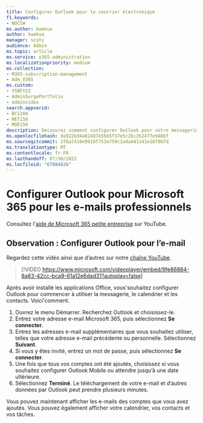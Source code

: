 ```yaml
---
title: Configurer Outlook pour le courrier électronique
f1.keywords:
- NOCSH
ms.author: kwekua
author: kwekua
manager: scotv
audience: Admin
ms.topic: article
ms.service: o365-administration
ms.localizationpriority: medium
ms.collection:
- M365-subscription-management
- Adm_O365
ms.custom:
- VSBFY23
- AdminSurgePortfolio
- adminvideo
search.appverid:
- BCS160
- MET150
- MOE150
description: Découvrez comment configurer Outlook pour votre messagerie Microsoft 365.
ms.openlocfilehash: da922bd4a82497e5bb5f37e5c2bc35247fe940bf
ms.sourcegitcommit: 2f6a7410e9919f753a759c1ada441141e18f06fd
ms.translationtype: MT
ms.contentlocale: fr-FR
ms.lasthandoff: 07/30/2022
ms.locfileid: "67084826"
---
```

# <a name="set-up-outlook-for-microsoft-365-for-business-email"></a>Configurer Outlook pour Microsoft 365 pour les e-mails professionnels 

Consultez l'[aide de Microsoft 365 petite entreprise](https://go.microsoft.com/fwlink/?linkid=2197659) sur YouTube.

## <a name="watch-set-up-outlook-for-email"></a>Observation : Configurer Outlook pour l’e-mail

Regardez cette vidéo ainsi que d’autres sur notre [chaîne YouTube](https://go.microsoft.com/fwlink/?linkid=2198010).

> [!VIDEO https://www.microsoft.com/videoplayer/embed/9fe86884-8a83-42cc-bca9-61a12e6dad31?autoplay=false]

Après avoir installé les applications Office, vous&#39;souhaitez configurer Outlook pour commencer à utiliser la messagerie, le calendrier et les contacts. Voici&#39;comment.

1. Ouvrez le menu Démarrer. Recherchez Outlook et choisissez-le.
2. Entrez votre adresse e-mail Microsoft 365, puis sélectionnez  **Se connecter**.
3. Entrez les adresses e-mail supplémentaires que vous souhaitez utiliser, telles que votre adresse e-mail précédente ou personnelle. Sélectionnez **Suivant**.
4. Si vous y êtes invité, entrez un mot de passe, puis sélectionnez  **Se connecter**.
5. Une fois que tous vos comptes ont été ajoutés, choisissez si vous souhaitez configurer Outlook Mobile ou attendre jusqu’à une date ultérieure.
6. Sélectionnez  **Terminé**. Le téléchargement de votre e-mail et d’autres données par Outlook peut prendre plusieurs minutes.

Vous pouvez maintenant afficher les e-mails des comptes que vous avez ajoutés. Vous pouvez également afficher votre calendrier, vos contacts et vos tâches.